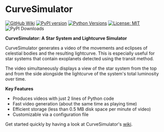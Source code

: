 # CurveSimulator

[![GitHub Wiki](https://img.shields.io/badge/docs-Wiki-red)](https://github.com/lichtgestalter/curvesimulator/wiki)
[![PyPI version](https://badge.fury.io/py/curvesimulator.svg)](https://badge.fury.io/py/curvesimulator)
[![Python Versions](https://img.shields.io/pypi/pyversions/curvesimulator.svg)](https://pypi.org/project/curvesimulator/)
[![License: MIT](https://img.shields.io/badge/License-MIT-yellow.svg)](https://opensource.org/licenses/MIT)
![PyPI Downloads](https://static.pepy.tech/badge/curvesimulator)

**CurveSimulator: A Star System and Lightcurve Simulator**

CurveSimulator generates a video of the movements and eclipses of celestial bodies and the resulting lightcurve. This is especially useful for star systems that contain exoplanets detected using the transit method.

The video simultaneously displays a view of the star system from the top and from the side alongside the lightcurve of the system's total luminosity over time.

**Key Features**
- Produces videos with just 2 lines of Python code
- Fast video generation (about the same time as playing time)
- Efficient storage (less than 0.5 MB disk space per minute of video)
- Customizable via a configuration file

Get started quickly by having a look at CurveSimulator's [wiki](https://github.com/lichtgestalter/curvesimulator/wiki).
